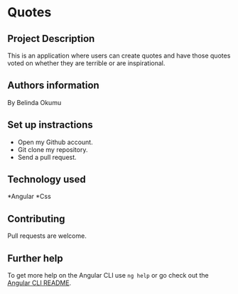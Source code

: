 # Quotes
## Project Description
This is an application where users can create quotes and have those quotes voted on whether they are terrible or are inspirational.
## Authors information
By Belinda Okumu
## Set up instractions
* Open my Github account.
* Git clone my repository.
* Send a pull request.
## Technology used
*Angular
*Css
## Contributing
Pull requests are welcome.

## Further help

To get more help on the Angular CLI use `ng help` or go check out the [Angular CLI README](https://github.com/angular/angular-cli/blob/master/README.md).
